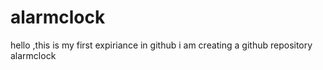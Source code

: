 # alarmclock
hello ,this is my first expiriance in github i am creating a github repository alarmclock
